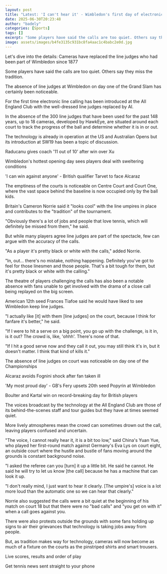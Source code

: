 ```yaml
---
layout: post
title: "Latest: 'I can't hear it' - Wimbledon's first day of electronic calling"
date: 2025-06-30T20:23:48
author: "badely"
categories: [Sports]
tags: []
excerpt: "Some players have said the calls are too quiet. Others say they miss the tradition. How has the first day of electronic line-calling gone at Wimbledon"
image: assets/images/b4fe3135c931bc8fa4aac1c4babc2e0d.jpg
---
```


Let's dive into the details: Cameras have replaced the line judges who had been part of Wimbledon since 1877

Some players have said the calls are too quiet. Others say they miss the tradition.

The absence of line judges at Wimbledon on day one of the Grand Slam has certainly been noticeable. 

For the first time electronic line calling has been introduced at the All England Club with the well-dressed line judges replaced by AI.

In the absence of the 300 line judges that have been used for the past 148 years, up to 18 cameras, developed by HawkEye, are situated around each court to track the progress of the ball and determine whether it is in or out.

The technology is already in operation at the US and Australian Opens but its introduction at SW19 has been a topic of discussion.

Raducanu gives coach '11 out of 10' after win over Xu

Wimbledon's hottest opening day sees players deal with sweltering conditions

'I can win against anyone' - British qualifier Tarvet to face Alcaraz 

The emptiness of the courts is noticeable on Centre Court and Court One, where the vast space behind the baseline is now occupied only by the ball kids.

Britain's Cameron Norrie said it "looks cool" with the line umpires in place and contributes to the "tradition" of the tournament.

"Obviously there's a lot of jobs and people that love tennis, which will definitely be missed from them," he said.

But while many players agree line judges are part of the spectacle, few can argue with the accuracy of the calls.

"As a player it's pretty black or white with the calls," added Norrie.

"In, out... there's no mistake, nothing happening. Definitely you've got to feel for those linesmen and those people. That's a bit tough for them, but it's pretty black or white with the calling."

The theatre of players challenging the calls has also been a notable absence with fans unable to get involved with the drama of a close call being replayed on the big screen.

American 12th seed Frances Tiafoe said he would have liked to see Wimbledon keep line judges.

"I actually like [it] with them [line judges] on the court, because I think for fanfare it's better," he said.

"If I were to hit a serve on a big point, you go up with the challenge, is it in, is it out? The crowd is, like, 'ohhh'. There's none of that.

"If I hit a good serve now and they call it out, you may still think it's in, but it doesn't matter. I think that kind of kills it."

The absence of line judges on court was noticeable on day one of the Championships

Alcaraz avoids Fognini shock after fan taken ill

'My most proud day' - GB's Fery upsets 20th seed Popyrin at Wimbledon

Boulter and Kartal win on record-breaking day for British players

The voices broadcast by the technology at the All England Club are those of its behind-the-scenes staff and tour guides but they have at times seemed quiet.

More lively atmospheres mean the crowd can sometimes drown out the call, leaving players confused and uncertain.

"The voice, I cannot really hear it, it is a bit too low," said China's Yuan Yue, who played her first-round match against Germany's Eva Lys on court eight, an outside court where the hustle and bustle of fans moving around the grounds is constant background noise.

"I asked the referee can you [turn] it up a little bit. He said he cannot. He said he will try to let us know [the call] because he has a machine that can look it up.

"I don't really mind, I just want to hear it clearly. [The umpire's] voice is a lot more loud than the automatic one so we can hear that clearly."

Norrie also suggested the calls were a bit quiet at the beginning of his match on court 18 but that there were no "bad calls" and "you get on with it" when a call goes against you.

There were also protests outside the grounds with some fans holding up signs to air their grievances that technology is taking jobs away from people.

But, as tradition makes way for technology, cameras will now become as much of a fixture on the courts as the pinstriped shirts and smart trousers.

Live scores, results and order of play

Get tennis news sent straight to your phone

